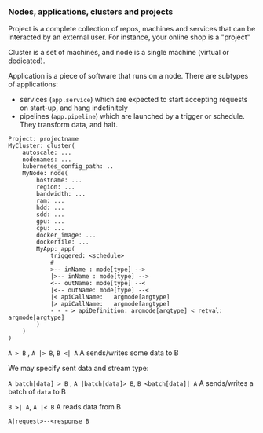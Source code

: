 ### Nodes, applications, clusters and projects
Project is a complete collection of repos, machines and services that can be interacted by an external user.
For instance, your online shop is a "project" 

Cluster is a set of machines, and node is a single machine (virtual or dedicated). 

Application is a piece of software that runs on a node.
There are subtypes of applications:
- services (`app.service`) which are expected to start accepting requests on start-up, and hang indefinitely
- pipelines (`app.pipeline`) which are launched by a trigger or schedule. They transform data, and halt.

```
Project: projectname
MyCluster: cluster(
    autoscale: ...
    nodenames: ...
    kubernetes_config_path: ..
    MyNode: node(
        hostname: ...
        region: ...
        bandwidth: ...
        ram: ...
        hdd: ...
        sdd: ...
        gpu: ...
        cpu: ...
        docker_image: ...
        dockerfile: ...
        MyApp: app(
            triggered: <schedule>
            # 
            >-- inName : mode[type] -->
            |>-- inName : mode[type] -->
            <-- outName: mode[type] --<
            |<-- outName: mode[type] --<
            |< apiCallName:   argmode[argtype] 
            |> apiCallName:   argmode[argtype]
            - - - > apiDefinition: argmode[argtype] < retval: argmode[argtype]
        )
    )
)
```

`A > B` , `A |> B`, `B <| A` A sends/writes some data to B

We may specify sent data and stream type:

`A batch[data] > B` , `A |batch[data]> B`, `B <batch[data]| A` A sends/writes a batch of `data` to B

`B >| A`, `A |< B` A reads data from B

`A|request>--<response B`


